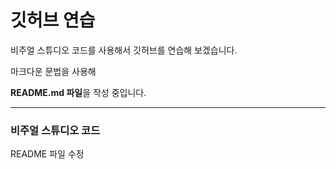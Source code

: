 # 깃허브 연습

비주얼 스튜디오 코드를 사용해서 깃허브를 연습해 보겠습니다.

마크다운 문법을 사용해 

**README.md 파일**을 작성 중입니다.

---------------------------------------

### 비주얼 스튜디오 코드

README 파일 수정 
